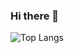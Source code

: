 ### Hi there 👋

![Top Langs](https://github-readme-stats.vercel.app/api/top-langs/?username=lim-siwoo&layout=compact&theme=dark)

<!--
**lim-siwoo/lim-siwoo** is a ✨ _special_ ✨ repository because its `README.md` (this file) appears on your GitHub profile.

Here are some ideas to get you started:

- 🔭 I’m currently working on ...
- 🌱 I’m currently learning ...
- 👯 I’m looking to collaborate on ...
- 🤔 I’m looking for help with ...
- 💬 Ask me about ...
- 📫 How to reach me: ...
- 😄 Pronouns: ...
- ⚡ Fun fact: ...
-->
